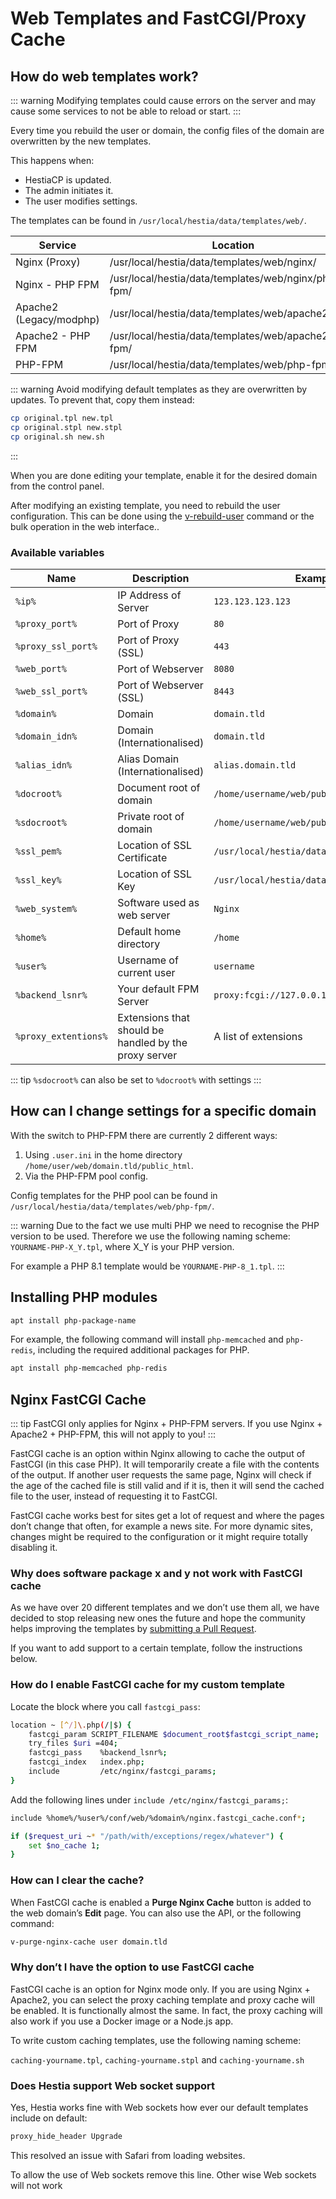 # Web Templates and FastCGI/Proxy Cache

## How do web templates work?

::: warning
Modifying templates could cause errors on the server and may cause some services to not be able to reload or start.
:::

Every time you rebuild the user or domain, the config files of the domain are overwritten by the new templates.

This happens when:

- HestiaCP is updated.
- The admin initiates it.
- The user modifies settings.

The templates can be found in `/usr/local/hestia/data/templates/web/`.

| Service                 | Location                                              |
| ----------------------- | ----------------------------------------------------- |
| Nginx (Proxy)           | /usr/local/hestia/data/templates/web/nginx/           |
| Nginx - PHP FPM         | /usr/local/hestia/data/templates/web/nginx/php-fpm/   |
| Apache2 (Legacy/modphp) | /usr/local/hestia/data/templates/web/apache2/         |
| Apache2 - PHP FPM       | /usr/local/hestia/data/templates/web/apache2/php-fpm/ |
| PHP-FPM                 | /usr/local/hestia/data/templates/web/php-fpm/         |

::: warning
Avoid modifying default templates as they are overwritten by updates. To prevent that, copy them instead:

```bash
cp original.tpl new.tpl
cp original.stpl new.stpl
cp original.sh new.sh
```

:::

When you are done editing your template, enable it for the desired domain from the control panel.

After modifying an existing template, you need to rebuild the user configuration. This can be done using the [v-rebuild-user](../reference/cli#v-rebuild-user) command or the bulk operation in the web interface..

### Available variables

| Name                 | Description                                           | Example                                    |
| -------------------- | ----------------------------------------------------- | ------------------------------------------ |
| `%ip%`               | IP Address of Server                                  | `123.123.123.123`                          |
| `%proxy_port%`       | Port of Proxy                                         | `80`                                       |
| `%proxy_ssl_port%`   | Port of Proxy (SSL)                                   | `443`                                      |
| `%web_port%`         | Port of Webserver                                     | `8080`                                     |
| `%web_ssl_port%`     | Port of Webserver (SSL)                               | `8443`                                     |
| `%domain%`           | Domain                                                | `domain.tld`                               |
| `%domain_idn%`       | Domain (Internationalised)                            | `domain.tld`                               |
| `%alias_idn%`        | Alias Domain (Internationalised)                      | `alias.domain.tld`                         |
| `%docroot%`          | Document root of domain                               | `/home/username/web/public_html/`          |
| `%sdocroot%`         | Private root of domain                                | `/home/username/web/public_shtml/`         |
| `%ssl_pem%`          | Location of SSL Certificate                           | `/usr/local/hestia/data/user/username/ssl` |
| `%ssl_key%`          | Location of SSL Key                                   | `/usr/local/hestia/data/user/username/ssl` |
| `%web_system%`       | Software used as web server                           | `Nginx`                                    |
| `%home%`             | Default home directory                                | `/home`                                    |
| `%user%`             | Username of current user                              | `username`                                 |
| `%backend_lsnr%`     | Your default FPM Server                               | `proxy:fcgi://127.0.0.1:9000`              |
| `%proxy_extentions%` | Extensions that should be handled by the proxy server | A list of extensions                       |

::: tip
`%sdocroot%` can also be set to `%docroot%` with settings
:::

## How can I change settings for a specific domain

With the switch to PHP-FPM there are currently 2 different ways:

1. Using `.user.ini` in the home directory `/home/user/web/domain.tld/public_html`.
2. Via the PHP-FPM pool config.

Config templates for the PHP pool can be found in `/usr/local/hestia/data/templates/web/php-fpm/`.

::: warning
Due to the fact we use multi PHP we need to recognise the PHP version to be used. Therefore we use the following naming scheme: `YOURNAME-PHP-X_Y.tpl`, where X_Y is your PHP version.

For example a PHP 8.1 template would be `YOURNAME-PHP-8_1.tpl`.
:::

## Installing PHP modules

```bash
apt install php-package-name
```

For example, the following command will install `php-memcached` and `php-redis`, including the required additional packages for PHP.

```bash
apt install php-memcached php-redis
```

## Nginx FastCGI Cache

::: tip
FastCGI only applies for Nginx + PHP-FPM servers. If you use Nginx + Apache2 + PHP-FPM, this will not apply to you!
:::

FastCGI cache is an option within Nginx allowing to cache the output of FastCGI (in this case PHP). It will temporarily create a file with the contents of the output. If another user requests the same page, Nginx will check if the age of the cached file is still valid and if it is, then it will send the cached file to the user, instead of requesting it to FastCGI.

FastCGI cache works best for sites get a lot of request and where the pages don’t change that often, for example a news site. For more dynamic sites, changes might be required to the configuration or it might require totally disabling it.

### Why does software package x and y not work with FastCGI cache

As we have over 20 different templates and we don’t use them all, we have decided to stop releasing new ones the future and hope the community helps improving the templates by [submitting a Pull Request](https://github.com/tuliocp/tuliocp/pulls).

If you want to add support to a certain template, follow the instructions below.

### How do I enable FastCGI cache for my custom template

Locate the block where you call `fastcgi_pass`:

```bash
location ~ [^/]\.php(/|$) {
    fastcgi_param SCRIPT_FILENAME $document_root$fastcgi_script_name;
    try_files $uri =404;
    fastcgi_pass    %backend_lsnr%;
    fastcgi_index   index.php;
    include         /etc/nginx/fastcgi_params;
}
```

Add the following lines under `include /etc/nginx/fastcgi_params;`:

```bash
include %home%/%user%/conf/web/%domain%/nginx.fastcgi_cache.conf*;

if ($request_uri ~* "/path/with/exceptions/regex/whatever") {
    set $no_cache 1;
}
```

### How can I clear the cache?

When FastCGI cache is enabled a **<i class="fas fa-fw fa-trash"></i> Purge Nginx Cache** button is added to the web domain’s **Edit** page. You can also use the API, or the following command:

```bash
v-purge-nginx-cache user domain.tld
```

### Why don’t I have the option to use FastCGI cache

FastCGI cache is an option for Nginx mode only. If you are using Nginx + Apache2, you can select the proxy caching template and proxy cache will be enabled. It is functionally almost the same. In fact, the proxy caching will also work if you use a Docker image or a Node.js app.

To write custom caching templates, use the following naming scheme:

`caching-yourname.tpl`, `caching-yourname.stpl` and `caching-yourname.sh`

### Does Hestia support Web socket support

Yes, Hestia works fine with Web sockets how ever our default templates include on default:

```bash
proxy_hide_header Upgrade
```

This resolved an issue with Safari from loading websites.

To allow the use of Web sockets remove this line. Other wise Web sockets will not work
